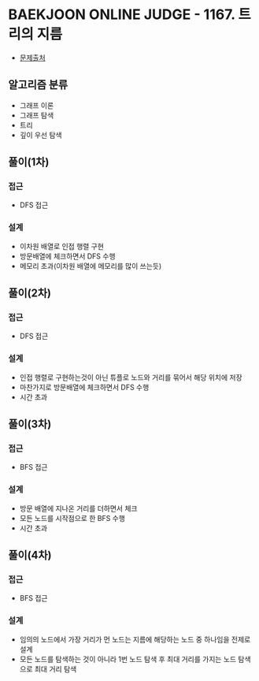 # BAEKJOON ONLINE JUDGE - 1167. 트리의 지름

* [문제출처](https://www.acmicpc.net/problem/1167 "1167. 트리의 지름")

## 알고리즘 분류
- 그래프 이론
- 그래프 탐색
- 트리
- 깊이 우선 탐색

## 풀이(1차)
### 접근
- DFS 접근

### 설계
- 이차원 배열로 인접 행렬 구현
- 방문배열에 체크하면서 DFS 수행
- 메모리 초과(이차원 배열에 메모리를 많이 쓰는듯)

## 풀이(2차)
### 접근
- DFS 접근

### 설계
- 인접 행렬로 구현하는것이 아닌 튜플로 노드와 거리를 묶어서 해당 위치에 저장
- 마찬가지로 방문배열에 체크하면서 DFS 수행
- 시간 초과

## 풀이(3차)
### 접근
- BFS 접근

### 설계
- 방문 배열에 지나온 거리를 더하면서 체크
- 모든 노드를 시작점으로 한 BFS 수행
- 시간 초과

## 풀이(4차)
### 접근
- BFS 접근

### 설계
- 임의의 노드에서 가장 거리가 먼 노드는 지름에 해당하는 노드 중 하나임을 전제로 설계
- 모든 노드를 탐색하는 것이 아니라 1번 노드 탐색 후 최대 거리를 가지는 노드 탐색으로 최대 거리 탐색